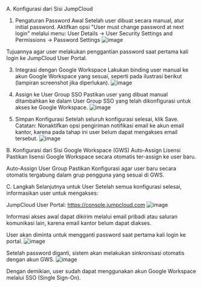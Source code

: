 A. Konfigurasi dari Sisi JumpCloud
1. Pengaturan Password Awal
Setelah user dibuat secara manual, atur initial password. Aktifkan opsi "User must change password at next login" melalui menu:
User Details → User Security Settings and Permissions → Password Settings
![image](https://github.com/user-attachments/assets/c6207dd9-2482-4365-a0a2-890291e5ace8)

Tujuannya agar user melakukan penggantian password saat pertama kali login ke JumpCloud User Portal.

3. Integrasi dengan Google Workspace
Lakukan binding user manual ke akun Google Workspace yang sesuai, seperti pada ilustrasi berikut (lampiran screenshot jika diperlukan).
![image](https://github.com/user-attachments/assets/c7b699b9-74b4-4735-9589-4d7f809db6d9)

4. Assign ke User Group SSO
Pastikan user yang dibuat manual ditambahkan ke dalam User Group SSO yang telah dikonfigurasi untuk akses ke Google Workspace.
![image](https://github.com/user-attachments/assets/78565c18-8fe3-4951-808f-c964694c4e7a)

6. Simpan Konfigurasi
Setelah seluruh konfigurasi selesai, klik Save.
Catatan: Nonaktifkan opsi pengiriman notifikasi email ke akun email kantor, karena pada tahap ini user belum dapat mengakses email tersebut.
![image](https://github.com/user-attachments/assets/663fa1f0-2588-470f-bba7-4cf3ad68a34a)

B. Konfigurasi dari Sisi Google Workspace (GWS)
Auto-Assign Lisensi
Pastikan lisensi Google Workspace secara otomatis ter-assign ke user baru.

Auto-Assign User Group
Pastikan Konfigurasi agar user baru secara otomatis tergabung dalam grup pengguna yang sesuai di GWS.

C. Langkah Selanjutnya untuk User
Setelah semua konfigurasi selesai, informasikan user untuk mengakses:

JumpCloud User Portal: https://console.jumpcloud.com
![image](https://github.com/user-attachments/assets/9daf6bfd-2f21-4c67-8694-64811e2b41b6)

Informasi akses awal dapat dikirim melalui email pribadi atau saluran komunikasi lain, karena email kantor belum dapat diakses.

User akan diminta untuk mengganti password saat pertama kali login ke portal.
![image](https://github.com/user-attachments/assets/b4d2af42-7d31-46ac-9ebc-49e503df6f8b)


Setelah password diganti, sistem akan melakukan sinkronisasi otomatis dengan akun GWS.
![image](https://github.com/user-attachments/assets/df8a820d-e9c0-4caa-a50c-6e71013d7210)

Dengan demikian, user sudah dapat menggunakan akun Google Workspace melalui SSO (Single Sign-On).









